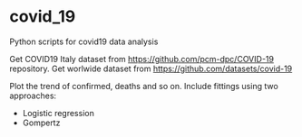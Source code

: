 # covid_19
Python scripts for covid19 data analysis

Get COVID19 Italy dataset from https://github.com/pcm-dpc/COVID-19 repository.
Get worlwide dataset from https://github.com/datasets/covid-19

Plot the trend of confirmed, deaths and so on.
Include fittings using two approaches:
- Logistic regression
- Gompertz
